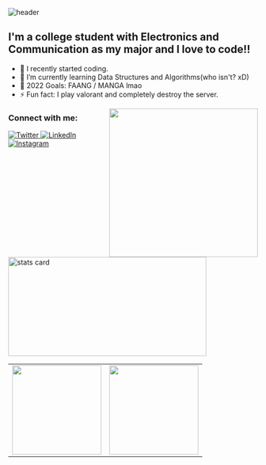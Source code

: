 ![header](https://capsule-render.vercel.app/api?type=rect&color=auto&height=100&section=footer&text=Hi%20there,%20I'm%20Mayank👋&fontSize=50)

## I'm a college student with Electronics and Communication as my major and I love to code!!

- 🔭 I recently started coding.
- 💯 I’m currently learning Data Structures and Algorithms(who isn't? xD)
- 🥅 2022 Goals: FAANG / MANGA lmao
- ⚡ Fun fact: I play valorant and completely destroy the server.

<img align="right" height="300" width="300" src="https://media4.giphy.com/media/unQ3IJU2RG7DO/giphy.gif?cid=ecf05e47912mbghqxstfte6mycc0knvmwcnaueva1d2r4atb&rid=giphy.gif&ct=g" border-radius="rounded" />

### Connect with me:

<a target="_blank" href="https://twitter.com/Mayankk96894463" target="_blank">
<img alt="Twitter" src="https://img.shields.io/badge/Twitter-1DA1F2?&style=for-the-badge&logo=twitter&logoColor=white" />
</a>
<a target="_blank" href="https://www.linkedin.com/in/mayank-kaushik-273913169/" target="_blank">
<img alt="LinkedIn" src="https://img.shields.io/badge/LinkedIn-0077B5.svg?&style=for-the-badge&logo=linkedin&logoColor=white" />
</a>
<a target="_blank" href="https://www.instagram.com/thisthatcaushic/">
  <img alt="Instagram" src="https://img.shields.io/badge/Instagram-E4405F?style=for-the-badge&logo=instagram&logoColor=white" />
</a>

<br />
<img alt= "stats card" height="200px" width="400" src="https://github-readme-streak-stats.herokuapp.com/?user=mayankkaushik187&theme=dracula">

<table width="100%">
  <tr>
    <td>
<img height="180em" src="https://github-readme-stats.vercel.app/api?username=mayankkaushik187&show_icons=true&hide_border=true&theme=dracula" /> </td>
 <td> <img height="180em" src="https://github-readme-stats.vercel.app/api/top-langs/?username=mayankkaushik187&show_icons=true&hide_border=true&layout=compact&langs_count=8&theme=dracula"/> </td>
  </tr>
 <table>
   
[twitter]: https://twitter.com/Mayankk96894463

[instagram]: https://www.instagram.com/thisthatcaushic/
[linkedin]: https://www.linkedin.com/in/mayank-kaushik-273913169/

